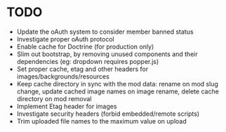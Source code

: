 # TODO

* Update the oAuth system to consider member banned status
* Investigate proper oAuth protocol
* Enable cache for Doctrine (for production only)
* Slim out bootstrap, by removing unused components and their dependencies (eg: dropdown requires popper.js)
* Set proper cache, etag and other headers for images/backgrounds/resources
* Keep cache directory in sync with the mod data: rename on mod slug change, update cached image names on image rename,
  delete cache directory on mod removal
* Implement Etag header for images
* Investigate security headers (forbid embedded/remote scripts)
* Trim uploaded file names to the maximum value on upload